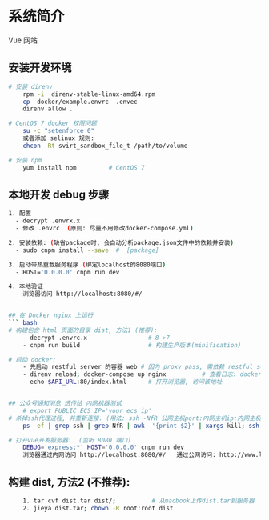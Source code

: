 # 系统简介
Vue 网站


## 安装开发环境
``` bash
# 安装 direnv
    rpm -i  direnv-stable-linux-amd64.rpm
    cp  docker/example.envrc  .envec
    direnv allow .

# CentOS 7 docker 权限问题
    su -c "setenforce 0"
    或者添加 selinux 规则:
    chcon -Rt svirt_sandbox_file_t /path/to/volume

# 安装 npm
    yum install npm         # CentOS 7
```


## 本地开发 debug 步骤
``` bash
1. 配置
  - decrypt .envrx.x
  - 修改 .envrc  (原则: 尽量不用修改docker-compose.yml)

2. 安装依赖: (缺省package时, 会自动分析package.json文件中的依赖并安装)
  - sudo cnpm install --save  #  [package]

3. 启动带热重载服务程序 (绑定localhost的8080端口)
  - HOST='0.0.0.0' cnpm run dev

4. 本地验证
  - 浏览器访问 http://localhost:8080/#/


## 在 Docker nginx 上运行
``` bash
# 构建包含 html 页面的目录 dist, 方法1 (推荐):
    - decrypt .envrc.x                 # 8->7
    - cnpm run build                   # 构建生产版本(minification)

# 启动 docker:
    - 先启动 restful server 的容器 web # 因为 proxy_pass, 需依赖 restful server
    - direnv reload; docker-compose up nginx          # 查看日志: docker-compose logs -f, 正常是实时打印!
    - echo $API_URL:80/index.html      # 打开浏览器, 访问该地址


## 公众号通知消息 透传给 内网机器测试
    # export PUBLIC_ECS_IP='your_ecs_ip'
# 杀掉ssh代理进程, 并重新连接. (用法: ssh -NfR 公网主机port:内网主机ip:内网主机port <用户名>@公网主机ip -p 公网主机ssh端口)
    ps -ef | grep ssh | grep NfR | awk  '{print $2}' | xargs kill; ssh -NfR  80:localhost:80  root@${PUBLIC_ECS_IP}  -p 22

# 打开vue开发服务器:  (监听 8080 端口)
    DEBUG='express:*' HOST='0.0.0.0' cnpm run dev
    浏览器通过内网访问 http://localhost:8080/#/   通过公网访问: http://www.lynatgz.cn/
```


## 构建 dist, 方法2 (不推荐):
``` bash
    1. tar cvf dist.tar dist/;          # 从macbook上传dist.tar到服务器
    2. jieya dist.tar; chown -R root:root dist
```
